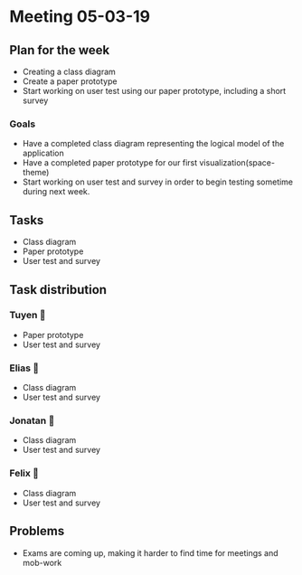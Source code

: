 # Meeting 05-03-19

## Plan for the week

- Creating a class diagram
- Create a paper prototype
- Start working on user test using our paper prototype, including a short survey

### Goals

- Have a completed class diagram representing the logical model of the application
- Have a completed paper prototype for our first visualization(space-theme)
- Start working on user test and survey in order to begin testing sometime during next week.  

## Tasks

- Class diagram
- Paper prototype
- User test and survey

## Task distribution

### Tuyen 🤩

- Paper prototype
- User test and survey

### Elias 🤪

- Class diagram
- User test and survey

### Jonatan 🥳

- Class diagram
- User test and survey

### Felix 🤔

- Class diagram
- User test and survey

## Problems

- Exams are coming up, making it harder to find time for meetings and mob-work